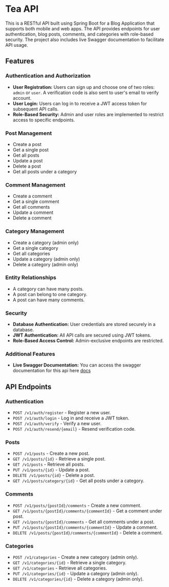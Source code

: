 # Tea API

This is a RESTful API built using Spring Boot for a Blog Application that supports both mobile and web apps. The API provides endpoints for user authentication, blog posts, comments, and categories with role-based security. The project also includes live Swagger documentation to facilitate API usage.

## Features

### Authentication and Authorization
- **User Registration:** Users can sign up and choose one of two roles: `admin` or `user`. A verification code is
also sent to user's email to verify account.
- **User Login:** Users can log in to receive a JWT access token for subsequent API calls.
- **Role-Based Security:** Admin and user roles are implemented to restrict access to specific endpoints.

### Post Management
- Create a post
- Get a single post
- Get all posts
- Update a post
- Delete a post
- Get all posts under a category

### Comment Management
- Create a comment
- Get a single comment
- Get all comments
- Update a comment
- Delete a comment

### Category Management
- Create a category (admin only)
- Get a single category
- Get all categories
- Update a category (admin only)
- Delete a category (admin only)
 
### Entity Relationships
- A category can have many posts.
- A post can belong to one category.
- A post can have many comments.

### Security
- **Database Authentication:** User credentials are stored securely in a database.
- **JWT Authentication:** All API calls are secured using JWT tokens.
- **Role-Based Access Control:** Admin-exclusive endpoints are restricted.

### Additional Features
- **Live Swagger Documentation:** You can access the swagger documentation for this api here [docs](http://tea-rest-api-env.eba-grfhpa2h.us-east-1.elasticbeanstalk.com/swagger-ui/index.html)

## API Endpoints

### Authentication
- `POST /v1/auth/register` - Register a new user.
- `POST /v1/auth/login` - Log in and receive a JWT token.
- `POST /v1/auth/verify` - Verify a new user.
- `POST /v1/auth/resend/{email}` - Resend verification code.

### Posts
- `POST /v1/posts` - Create a new post.
- `GET /v1/posts/{id}` - Retrieve a single post.
- `GET /v1/posts` - Retrieve all posts.
- `PUT /v1/posts/{id}` - Update a post.
- `DELETE /v1/posts/{id}` - Delete a post.
- `GET /v1/posts/category/{id}` - Get all posts under a category.

### Comments
- `POST /v1/posts/{postId}/comments` - Create a new comment.
- `GET /v1/posts/{postId}/comments/{commentId}` - Get a comment under post.
- `GET /v1/posts/{postId}/comments` - Get all comments under a post.
- `PUT /v1/posts/{postId}/comments/{commentId}` - Update a comment.
- `DELETE /v1/posts/{postId}/comments/{commentId}` - Delete a comment.

### Categories
- `POST /v1/categories` - Create a new category (admin only).
- `GET /v1/categories/{id}` - Retrieve a single category.
- `GET /v1/categories` - Retrieve all categories.
- `PUT /v1/categories/{id}` - Update a category (admin only).
- `DELETE /v1/categories/{id}` - Delete a category (admin only).

